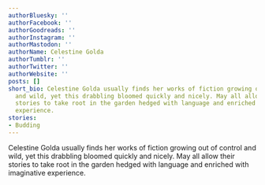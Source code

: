 ```yaml
---
authorBluesky: ''
authorFacebook: ''
authorGoodreads: ''
authorInstagram: ''
authorMastodon: ''
authorName: Celestine Golda
authorTumblr: ''
authorTwitter: ''
authorWebsite: ''
posts: []
short_bio: Celestine Golda usually finds her works of fiction growing out of control
  and wild,‭ ‬yet this drabbling bloomed quickly and nicely.‭ ‬May all allow their
  stories to take root in the garden hedged with language and enriched with imaginative
  experience.
stories:
- Budding
---
```


Celestine Golda usually finds her works of fiction growing out of control and wild,‭ ‬yet this drabbling bloomed quickly and nicely.‭ ‬May all allow their stories to take root in the garden hedged with language and enriched with imaginative experience.